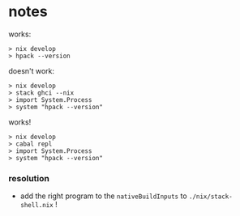 # notes

works:

```
> nix develop
> hpack --version
```

doesn't work:

```
> nix develop
> stack ghci --nix
> import System.Process
> system "hpack --version"
```

works!


```
> nix develop
> cabal repl
> import System.Process
> system "hpack --version"
```

### resolution

- add the right program to the `nativeBuildInputs` to `./nix/stack-shell.nix` !

